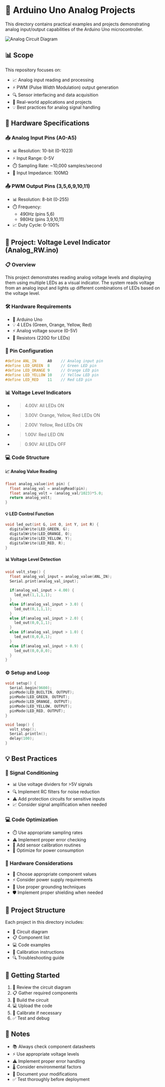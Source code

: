 # 🔌 Arduino Uno Analog Projects

This directory contains practical examples and projects demonstrating analog input/output capabilities of the Arduino Uno microcontroller.

![Analog Circuit Diagram](image.png)

## 📊 Scope
This repository focuses on:
- 📈 Analog input reading and processing
- ⚡ PWM (Pulse Width Modulation) output generation
- 🔍 Sensor interfacing and data acquisition
- 🚀 Real-world applications and projects
- 💡 Best practices for analog signal handling

## 🔧 Hardware Specifications

### 📥 Analog Input Pins (A0-A5)
- 📊 Resolution: 10-bit (0-1023)
- ⚡ Input Range: 0-5V
- ⏱️ Sampling Rate: ~10,000 samples/second
- 🔌 Input Impedance: 100MΩ

### 📤 PWM Output Pins (3,5,6,9,10,11)
- 📊 Resolution: 8-bit (0-255)
- ⏱️ Frequency: 
  - 490Hz (pins 5,6)
  - 980Hz (pins 3,9,10,11)
- 📈 Duty Cycle: 0-100%

## 🚀 Project: Voltage Level Indicator (Analog_RW.ino)

### 📋 Overview
This project demonstrates reading analog voltage levels and displaying them using multiple LEDs as a visual indicator. The system reads voltage from an analog input and lights up different combinations of LEDs based on the voltage level.

### 🛠️ Hardware Requirements
- 🔌 Arduino Uno
- 💡 4 LEDs (Green, Orange, Yellow, Red)
- ⚡ Analog voltage source (0-5V)
- 🔧 Resistors (220Ω for LEDs)

### 🔌 Pin Configuration
```cpp
#define ANL_IN     A0    // Analog input pin
#define LED_GREEN  8     // Green LED pin
#define LED_ORANGE 9     // Orange LED pin
#define LED_YELLOW 10    // Yellow LED pin
#define LED_RED    11    // Red LED pin
```

### 📊 Voltage Level Indicators
- > 4.00V: All LEDs ON
- > 3.00V: Orange, Yellow, Red LEDs ON
- > 2.00V: Yellow, Red LEDs ON
- > 1.00V: Red LED ON
- > 0.90V: All LEDs OFF

### 💻 Code Structure

#### 📈 Analog Value Reading
```cpp
float analog_value(int pin) {
  float analog_val = analogRead(pin);
  float analog_volt = (analog_val/1023)*5.0;
  return analog_volt;
}
```

#### 💡 LED Control Function
```cpp
void led_out(int G, int O, int Y, int R) {
  digitalWrite(LED_GREEN, G);
  digitalWrite(LED_ORANGE, O);
  digitalWrite(LED_YELLOW, Y);
  digitalWrite(LED_RED, R);
}
```

#### 📊 Voltage Level Detection
```cpp
void volt_step() {
  float analog_val_input = analog_value(ANL_IN);
  Serial.print(analog_val_input);
  
  if(analog_val_input > 4.00) {
    led_out(1,1,1,1);
  }
  else if(analog_val_input > 3.0) {
    led_out(0,1,1,1);
  }
  else if(analog_val_input > 2.0) {
    led_out(0,0,1,1);
  }
  else if(analog_val_input > 1.0) {
    led_out(0,0,0,1);
  }
  else if(analog_val_input > 0.9) {
    led_out(0,0,0,0);
  }
}
```

### ⚙️ Setup and Loop
```cpp
void setup() {
  Serial.begin(9600);
  pinMode(LED_BUILTIN, OUTPUT);
  pinMode(LED_GREEN, OUTPUT);
  pinMode(LED_ORANGE, OUTPUT);
  pinMode(LED_YELLOW, OUTPUT);
  pinMode(LED_RED, OUTPUT);
}

void loop() {
  volt_step();
  Serial.println();
  delay(100);
}
```

## 💡 Best Practices

### 🔌 Signal Conditioning
- 📊 Use voltage dividers for >5V signals
- 🔍 Implement RC filters for noise reduction
- ⚠️ Add protection circuits for sensitive inputs
- 📈 Consider signal amplification when needed

### 💻 Code Optimization
- ⏱️ Use appropriate sampling rates
- ⚠️ Implement proper error checking
- 🔧 Add sensor calibration routines
- 🔋 Optimize for power consumption

### 🔧 Hardware Considerations
- 🔌 Choose appropriate component values
- ⚡ Consider power supply requirements
- 🔌 Use proper grounding techniques
- 🛡️ Implement proper shielding when needed

## 📁 Project Structure
Each project in this directory includes:
- 📐 Circuit diagram
- 📋 Component list
- 💻 Code examples
- 🔧 Calibration instructions
- 🔍 Troubleshooting guide

## 🚀 Getting Started
1. 📐 Review the circuit diagram
2. 📋 Gather required components
3. 🔧 Build the circuit
4. 💻 Upload the code
5. 🔧 Calibrate if necessary
6. ✅ Test and debug

## 📝 Notes
- 📚 Always check component datasheets
- ⚡ Use appropriate voltage levels
- ⚠️ Implement proper error handling
- 🌡️ Consider environmental factors
- 📝 Document your modifications
- ✅ Test thoroughly before deployment
